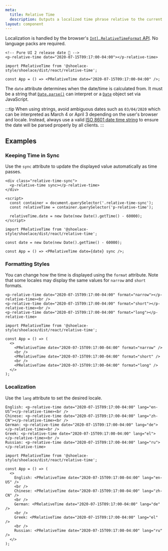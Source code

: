 ```yaml
---
meta:
  title: Relative Time
  description: Outputs a localized time phrase relative to the current date and time.
layout: component
---
```


Localization is handled by the browser's [`Intl.RelativeTimeFormat` API](https://developer.mozilla.org/en-US/docs/Web/JavaScript/Reference/Global_Objects/Intl/RelativeTimeFormat). No language packs are required.

```html:preview
<!-- Pure UI 2 release date 🎉 -->
<p-relative-time date="2020-07-15T09:17:00-04:00"></p-relative-time>
```

```jsx:react
import PRelativeTime from '@shoelace-style/shoelace/dist/react/relative-time';

const App = () => <PRelativeTime date="2020-07-15T09:17:00-04:00" />;
```

The `date` attribute determines when the date/time is calculated from. It must be a string that [`Date.parse()`](https://developer.mozilla.org/en-US/docs/Web/JavaScript/Reference/Global_Objects/Date/parse) can interpret or a [`Date`](https://developer.mozilla.org/en-US/docs/Web/JavaScript/Reference/Global_Objects/Date) object set via JavaScript.

:::tip
When using strings, avoid ambiguous dates such as `03/04/2020` which can be interpreted as March 4 or April 3 depending on the user's browser and locale. Instead, always use a valid [ISO 8601 date time string](https://developer.mozilla.org/en-US/docs/Web/JavaScript/Reference/Global_Objects/Date/parse#Date_Time_String_Format) to ensure the date will be parsed properly by all clients.
:::

## Examples

### Keeping Time in Sync

Use the `sync` attribute to update the displayed value automatically as time passes.

```html:preview
<div class="relative-time-sync">
  <p-relative-time sync></p-relative-time>
</div>

<script>
  const container = document.querySelector('.relative-time-sync');
  const relativeTime = container.querySelector('p-relative-time');

  relativeTime.date = new Date(new Date().getTime() - 60000);
</script>
```

```jsx:react
import PRelativeTime from '@shoelace-style/shoelace/dist/react/relative-time';

const date = new Date(new Date().getTime() - 60000);

const App = () => <PRelativeTime date={date} sync />;
```

### Formatting Styles

You can change how the time is displayed using the `format` attribute. Note that some locales may display the same values for `narrow` and `short` formats.

```html:preview
<p-relative-time date="2020-07-15T09:17:00-04:00" format="narrow"></p-relative-time><br />
<p-relative-time date="2020-07-15T09:17:00-04:00" format="short"></p-relative-time><br />
<p-relative-time date="2020-07-15T09:17:00-04:00" format="long"></p-relative-time>
```

```jsx:react
import PRelativeTime from '@shoelace-style/shoelace/dist/react/relative-time';

const App = () => (
  <>
    <PRelativeTime date="2020-07-15T09:17:00-04:00" format="narrow" />
    <br />
    <PRelativeTime date="2020-07-15T09:17:00-04:00" format="short" />
    <br />
    <PRelativeTime date="2020-07-15T09:17:00-04:00" format="long" />
  </>
);
```

### Localization

Use the `lang` attribute to set the desired locale.

```html:preview
English: <p-relative-time date="2020-07-15T09:17:00-04:00" lang="en-US"></p-relative-time><br />
Chinese: <p-relative-time date="2020-07-15T09:17:00-04:00" lang="zh-CN"></p-relative-time><br />
German: <p-relative-time date="2020-07-15T09:17:00-04:00" lang="de"></p-relative-time><br />
Greek: <p-relative-time date="2020-07-15T09:17:00-04:00" lang="el"></p-relative-time><br />
Russian: <p-relative-time date="2020-07-15T09:17:00-04:00" lang="ru"></p-relative-time>
```

```jsx:react
import PRelativeTime from '@shoelace-style/shoelace/dist/react/relative-time';

const App = () => (
  <>
    English: <PRelativeTime date="2020-07-15T09:17:00-04:00" lang="en-US" />
    <br />
    Chinese: <PRelativeTime date="2020-07-15T09:17:00-04:00" lang="zh-CN" />
    <br />
    German: <PRelativeTime date="2020-07-15T09:17:00-04:00" lang="de" />
    <br />
    Greek: <PRelativeTime date="2020-07-15T09:17:00-04:00" lang="el" />
    <br />
    Russian: <PRelativeTime date="2020-07-15T09:17:00-04:00" lang="ru" />
  </>
);
```
